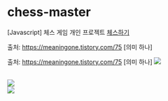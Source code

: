 # chess-master
[Javascript] 체스 게임 개인 프로젝트
<a href   =   "https://coolwindkmh.github.io/chess-master/">   체스하기   </a>

출처: https://meaningone.tistory.com/75 [의미 하나]

출처: https://meaningone.tistory.com/75 [의미 하나]
<img src="https://blogfiles.pstatic.net/MjAxOTA1MTNfMjU3/MDAxNTU3NzA3NDIzMTAx.3rDHcEDueDaUnQsriqrAtOw5macanLp3GWsXa5pO_t4g.Ik25zKj3dRTNKUZvRusw2B6xmMmvrlDLFSjeTH5iaxsg.PNG.coolwindkmh/image.png">


<br/>
<img src="https://blogfiles.pstatic.net/MjAxOTA1MTNfMjMz/MDAxNTU3NzA3NDM1MjEw.0QqPATBebFD7V5Dalf32VHuVAejWzMMH0cFyx8-GC4wg.U6kADhDTXxv7hZ8d1kti6SK_FUZ304pfvalLpGelxZ8g.PNG.coolwindkmh/image.png">


<br/>
<img src="https://blogfiles.pstatic.net/MjAxOTA1MTNfMjUw/MDAxNTU3NzA3NDQzNzQ4.gaNvRJRhYzNxbCq0YI7qK1Sx05LhrFMT7jkPsKYb_swg.Tzo4IGMulVTqcaeaQc2EMVtiIALINYMl6ij_RAI7Nd0g.PNG.coolwindkmh/image.png">


